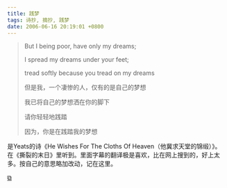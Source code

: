 ```yaml
---
title: 践梦
tags: 诗抄, 摘抄, 践梦
date: 2006-06-16 20:19:01 +0800
---
```


> But I being poor, have only my dreams;
> 
> I spread my dreams under your feet;
> 
> tread softly because you tread on my dreams
> 
> 
> 但是我，一个凄惨的人，仅有的是自己的梦想
> 
> 我已将自己的梦想洒在你的脚下
> 
> 请你轻轻地践踏
> 
> 因为，你是在践踏我的梦想

是Yeats的诗《He Wishes For The Cloths Of Heaven（他冀求天堂的锦缎）》。在《撕裂的末日》里听到。里面字幕的翻译极是喜欢，比在网上搜到的，好上太多。按自己的意思略加改动，记在这里。

[&#x29c9;](https://zhuanlan.zhihu.com/p/304860859)

